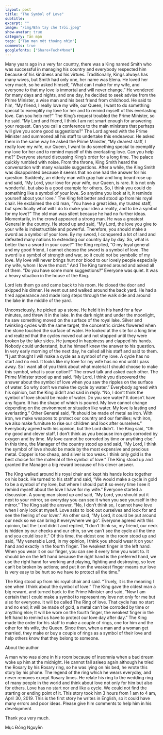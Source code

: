 ```yaml
---
layout: post
title: "The Symbol of Love"
subtitle:
excerpt: ""
image: "/img/Bàn tay che trời.jpeg"
show-avatar: true
category: Tản mạn
tags: ["Tản mạn một thoáng nhìn"]
comments: true
googlefonts: ["Share+Tech+Mono"]
---
```


Many years ago in a very far country, there was a King named Smith who was successful in managing his country and everybody respected him because of his kindness and his virtues. Traditionally, Kings always has many wives, but Smith had only one, her name was Elena. He loved her very much, so he asked himself, “What can I make for my wife, and everyone to that my love is immortal and will never change.” He wondered for many days and nights, and one day, he decided to seek advise from the Prime Minister, a wise man and his best friend from childhood. He said to him, “My friend, I really love my wife, our Queen, I want to do something special to exemplify my love for her and to remind myself of this everlasting love. Can you help me?” The King’s request troubled the Prime Minister, so he said. “My Lord and friend, I think I am not smart enough for answering your request. Can you call a conference to the main ministers that perhaps will give you some good suggestions?” The Lord agreed with the Prime Minister and summoned all his staff to undertake this endeavour. He asked them in the same way he asked the Prime Minister, “My dearest staff, I really love my wife, our Queen, I want to do something special to exemplify my love for her and to remind myself of this everlasting love. Can you help me?” Everyone started discussing King’s order for a long time. The palace quickly rumbled with noise. From the throne, King Smith heard the conversation with many valuable suggestions. After a while, the King Smith was disappointed because it seems that no one had the answer for his question. Suddenly, an elderly man with gray hair and long beard rose up and said, “My Lord, your love for your wife, our Queen, is rare. It is not only wonderful, but also is a good example for others. So, I think you could do something like a symbol of your love. So anytime you look at it, it reminds yourself about your love.” The King felt better and stood up from his royal chair. He exclaimed the old man, “You have a great idea, my trusted staff, but specifically what will I do to make your idea a reality, and to be a symbol for my love?” The old man was silent because he had no further ideas. Momentarily, in the crowd appeared a strong man. He was a greatest General in the country. He stood up and said, “My Lord, the love you give to your wife is indestructible and powerful. Therefore, you should make a sword as a symbol of your love. By my sword, I conquered a lot of land and defeated many nations to extending our country day by day. So, what is better than a sword in your case?” The King replied, “O my loyal general and my good friend, I cannot choose the sword is a symbol of love. The sword is a symbol of strength and war, so it could not be symbolic of my love. My love will never brings hurt nor blood to our lovely people especially my wife, whom I love the most.” And The King turned around and asked all of them. “Do you have some more suggestions?” Everyone was quiet. It was a heavy situation in the house of the King. 

Lord lets them go and came back to his room. He closed the door and skipped his dinner. He went out and walked around the back yard. He had a tired appearance and made long steps through the walk side and around the lake in the middle of the yard. 

Unconsciously, he picked up a stone. He held it in his hand for a few minutes, and threw it in the lake. In the dark night and under the moonlight, he saw something moved on the surface of the royal lake. Silver and twinkling cycles with the same target, the concentric circles flowered when the stone touched the surface of water. He looked at the site for a long time and realized that the cycles moved out and not stopped until they were broken by the lake sides. He jumped in happiness and clapped his hands. Nobody could understand, but he himself knew the answer to his question. 
In very early morning of the next day, he called all his staff and said to them. “I just thought I will make a cycle as a symbol of my love. A cycle has no start and no end. It looks like my love for my wife has no end until I pass away. So I want all of you think about what material I should choose to make this symbol, what is your option?” The crowd talk and asked each other. The Prime Minister stood up and said. “My Lord, I think you discovered the answer about the symbol of love when you saw the ripples on the surface of water. So why don’t we make the cycle by water.” Everybody agreed with his opinion, but the King didn’t and said in reply. “No, I don’t think the symbol of love should be made of water. Do you see water? It doesn’t have any figure. It has the shape of which is poured. My love cannot change depending on the environment or situation like water. My love is lasting and everlasting.” Other General said, “It should be made of metal as iron. With iron, we make weapons to protect our country and our families; with iron, we also make furniture to rise our children and look after ourselves.” Everybody agreed with his opinion, but the Lord didn’t. The King said, “Oh my good and clever staff, I don’t think as you because iron gets corroded by oxygen and by time. My love cannot be corroded by time or anything else.” In this time, the Manager of the country stood up and said, “My Lord, I think the symbol of love should be made by the most expensive and precious metal. Copper is too cheap, and silver is too weak. I think only gold is the best choice for the material of the symbol of love.” The King stood up and granted the Manager a big reward because of his clever answer. 

The King walked around his royal chair and kept his hands locks together on his back. He turned to his staff and said, “We would make a cycle in gold to be a symbol of my love, but where I should put it so every time I see it remind myself about the love I have for my wife.” Everyone started a discussion. A young man stood up and said, “My Lord, you should put it next to your mirror, so everyday you can see it when you see yourself in the mirror.” The King said the answer, “No, I don’t think so, I cannot have love when I only look at myself. Love asks to look out ourselves and look for and see the feeling of our lover.” An other said, “My Lord, it could be put around our neck so we can bring it everywhere we go”. Everyone agreed with this opinion, but the Lord didn’t and replied, “I don’t think so, my friend, our neck is hidden by our checks and our chin, so we can’t see the cycle all the time and you could lose it.” Of this time, the eldest one in the room stood up and said, “My venerable Lord, in my opinion, I think you should wear it on your hand and exactly in the fourth finger. The weakest finger in the left hand. When you wear it on our finger, you can see it every time you want to. It should be on the left hand because the right hand is the preferred hand, we use the right hand for working and playing, fighting and destroying, so love can’t be broken by actions; and put it on the weakest finger means our love is very easy to be hurt so we have to protect all the time.” 

The King stood up from his royal chair and said. “Truely, it is the meaning I see when I think about the symbol of love.” The King gave the oldest man a big reward, and turned back to the Prime Minister and said, “Now I am certain that I could make a symbol to represent my love not only for me but also for everyone. It will be called The Ring of love. That cycle has no start and no end; it will be made of gold, a metal can’t be corroded by time or anything else; It will be wore on the fourth finger, the weakest finger in the left hand to remind us have to protect our love day after day.”  The King made the order for his staff to make a couple of rings, one for him and the other for his wife, the Queen. Since then, when a man and a woman get married, they make or buy a couple of rings as a symbol of their love and help others know that they belong to someone. 

About the author

A man who was alone in his room because of insomnia when a bad dream woke up him at the midnight. He cannot fall asleep again although he tried the Rosary by his Rosary ring, so he was lying on his bed, he wrote this story by his phone. The legend of the ring which he wears everyday, and never removes except Rosary times. He relate his ring to the wedding ring of many people in the world and think about love not only for him but also for others. Love has no start nor end like a cycle. We could not find the starting or ending point of it. This story took him 3 hours from 1 am to 4 am, April 30, 2019. This is the first story he writes in English, so it could have many errors and poor ideas. Please give him comments to help him in his development. 

Thank you very much.  

Mục Đồng Nguyễn


